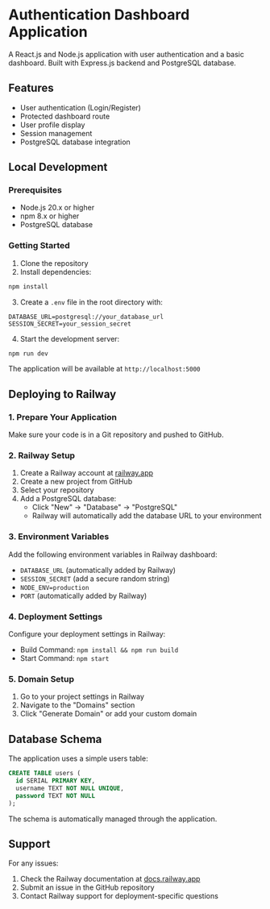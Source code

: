 # Authentication Dashboard Application

A React.js and Node.js application with user authentication and a basic dashboard. Built with Express.js backend and PostgreSQL database.

## Features

- User authentication (Login/Register)
- Protected dashboard route
- User profile display
- Session management
- PostgreSQL database integration

## Local Development

### Prerequisites

- Node.js 20.x or higher
- npm 8.x or higher
- PostgreSQL database

### Getting Started

1. Clone the repository
2. Install dependencies:
```bash
npm install
```

3. Create a `.env` file in the root directory with:
```env
DATABASE_URL=postgresql://your_database_url
SESSION_SECRET=your_session_secret
```

4. Start the development server:
```bash
npm run dev
```

The application will be available at `http://localhost:5000`

## Deploying to Railway

### 1. Prepare Your Application

Make sure your code is in a Git repository and pushed to GitHub.

### 2. Railway Setup

1. Create a Railway account at [railway.app](https://railway.app)
2. Create a new project from GitHub
3. Select your repository
4. Add a PostgreSQL database:
   - Click "New" → "Database" → "PostgreSQL"
   - Railway will automatically add the database URL to your environment

### 3. Environment Variables

Add the following environment variables in Railway dashboard:
- `DATABASE_URL` (automatically added by Railway)
- `SESSION_SECRET` (add a secure random string)
- `NODE_ENV=production`
- `PORT` (automatically added by Railway)

### 4. Deployment Settings

Configure your deployment settings in Railway:
- Build Command: `npm install && npm run build`
- Start Command: `npm start`

### 5. Domain Setup

1. Go to your project settings in Railway
2. Navigate to the "Domains" section
3. Click "Generate Domain" or add your custom domain

## Database Schema

The application uses a simple users table:
```sql
CREATE TABLE users (
  id SERIAL PRIMARY KEY,
  username TEXT NOT NULL UNIQUE,
  password TEXT NOT NULL
);
```

The schema is automatically managed through the application.

## Support

For any issues:
1. Check the Railway documentation at [docs.railway.app](https://docs.railway.app)
2. Submit an issue in the GitHub repository
3. Contact Railway support for deployment-specific questions